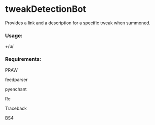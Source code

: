 # tweakDetectionBot
Provides a link and a description for a specific tweak when summoned.

<h3>Usage:</h3
On /r/Jailbreak, comment anywhere saying -

+/u/<botusername> <tweak>


<h3>Requirements:</h3>
PRAW

feedparser


pyenchant


Re


Traceback


BS4
